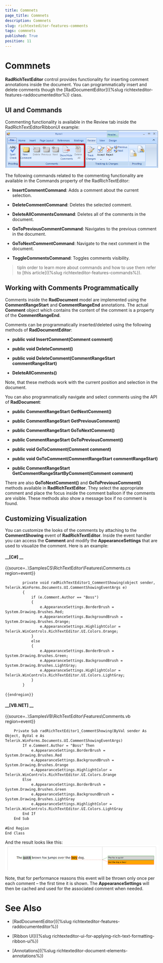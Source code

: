 ```yaml
---
title: Commnets
page_title: Commnets
description: Commnets
slug: richtexteditor-features-comments
tags: commnets
published: True
position: 11
---
```


# Commnets



__RadRichTextEditor__ control provides functionality for inserting comment annotations inside the document. You can programmatically insert and
        delete comments though the [RadDocumentEditor]({%slug richtexteditor-features-raddocumenteditor%}) class.
      

## UI and Commands

Commenting functionality is available in the Review tab inside the RadRichTextEditorRibbonUI example:
        ![richtexteditor-features-comments 001](images/richtexteditor-features-comments001.png)

The following commands related to the commenting functionality are available in the Commands property of the RadRichTextEditor:
        

* __InsertCommentCommand__: Adds a comment about the current selection.
            

* __DeleteCommentCommand__: Deletes the selected comment.
            

* __DeleteAllCommentsCommand__: Deletes all of the comments in the document.
            

* __GoToPreviousCommentCommand__: Navigates to the previous comment in the document.
            

* __GoToNextCommentCommand__: Navigate to the next comment in the document.
            

* __ToggleCommentsCommand__: Toggles comments visibility.
            

>tipIn order to learn more about commands and how to use them refer to [this article]({%slug richtexteditor-features-commands%}).
          

## Working with Comments Programmatically

Comments inside the __RadDocument__ model are implemented using the __CommentRangeStart__
          and __CommentRangeEnd__ annotations. The actual __Comment__ object which contains the content of the
          comment is a property of the __CommentRangeEnd__.
        

Comments can be programmatically inserted/deleted using the following methods of __RadDocumentEditor__:
        

* __public void InsertComment(Comment comment)__

* __public void DeleteComment()__

* __public void DeleteComment(CommentRangeStart commentRangeStart)__

* __DeleteAllComments()__

Note, that these methods work with the current position and selection in the document.
        

You can also programmatically navigate and select comments using the API of __RadDocument__:
        

* __public CommentRangeStart GetNextComment()__

* __public CommentRangeStart GetPreviousComment()__

* __public CommentRangeStart GoToNextComment()__

* __public CommentRangeStart GoToPreviousComment()__

* __public void GoToComment(Comment comment)__

* __public void GoToComment(CommentRangeStart commentRangeStart)__

* __public CommentRangeStart GetCommentRangeStartByComment(Comment comment)__

There are also __GoToNextComment()__ and __GoToPreviousComment()__ methods available in
          __RadRichTextEditor__. They select the appropriate comment and place the focus inside the comment balloon if the comments are visible.
          These methods also show a message box if no comment is found.
        

## Customizing Visualization

You can customize the looks of the comments by attaching to the __CommentShowing__ event of __RadRichTextEditor__.
          Inside the event handler you can access the __Comment__ and modify the __AppearanceSettings__ that are used to
          visualize the comment. Here is an example:
        

#### __[C#] __

{{source=..\SamplesCS\RichTextEditor\Features\Comments.cs region=event}}
	        
	        private void radRichTextEditor1_CommentShowing(object sender, Telerik.WinForms.Documents.UI.CommentShowingEventArgs e)
	        {
	            if (e.Comment.Author == "Boss")
	            {
	                e.AppearanceSettings.BorderBrush = System.Drawing.Brushes.Red;
	                e.AppearanceSettings.BackgroundBrush = System.Drawing.Brushes.Orange;
	                e.AppearanceSettings.HighlightColor = Telerik.WinControls.RichTextEditor.UI.Colors.Orange;
	            }
	            else
	            {
	                e.AppearanceSettings.BorderBrush = System.Drawing.Brushes.Green;
	                e.AppearanceSettings.BackgroundBrush = System.Drawing.Brushes.LightGray;
	                e.AppearanceSettings.HighlightColor = Telerik.WinControls.RichTextEditor.UI.Colors.LightGray;
	            }
	        }
	    
	{{endregion}}



#### __[VB.NET] __

{{source=..\SamplesVB\RichTextEditor\Features\Comments.vb region=event}}
	
	    Private Sub radRichTextEditor1_CommentShowing(ByVal sender As Object, ByVal e As Telerik.WinForms.Documents.UI.CommentShowingEventArgs)
	        If e.Comment.Author = "Boss" Then
	            e.AppearanceSettings.BorderBrush = System.Drawing.Brushes.Red
	            e.AppearanceSettings.BackgroundBrush = System.Drawing.Brushes.Orange
	            e.AppearanceSettings.HighlightColor = Telerik.WinControls.RichTextEditor.UI.Colors.Orange
	        Else
	            e.AppearanceSettings.BorderBrush = System.Drawing.Brushes.Green
	            e.AppearanceSettings.BackgroundBrush = System.Drawing.Brushes.LightGray
	            e.AppearanceSettings.HighlightColor = Telerik.WinControls.RichTextEditor.UI.Colors.LightGray
	        End If
	    End Sub
	
	#End Region
	End Class



And the result looks like this:
        ![richtexteditor-features-comments 002](images/richtexteditor-features-comments002.png)

Note, that for performance reasons this event will be thrown only once per each comment – the first time it is shown. The
          __AppearanceSettings__ will then be cached and used for the associated comment when needed.
        

# See Also

 * [RadDocumentEditor]({%slug richtexteditor-features-raddocumenteditor%})

 * [Ribbon UI]({%slug richtexteditor-ui-for-applying-rich-text-formatting-ribbon-ui%})

 * [Annotations]({%slug richtexteditor-document-elements-annotations%})
